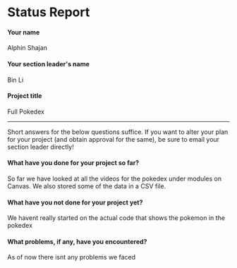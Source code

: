 # Status Report

#### Your name

Alphin Shajan

#### Your section leader's name

Bin Li

#### Project title

Full Pokedex

***

Short answers for the below questions suffice. If you want to alter your plan for your project (and obtain approval for the same), be sure to email your section leader directly!

#### What have you done for your project so far?

So far we have looked at all the videos for the pokedex under modules on Canvas. We also stored some of the data in a CSV file.

#### What have you not done for your project yet?

We havent really started on the actual code that shows the pokemon in the pokedex

#### What problems, if any, have you encountered?

As of now there isnt any problems we faced
